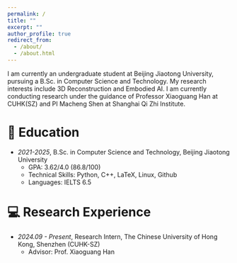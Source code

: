 ```yaml
---
permalink: /
title: ""
excerpt: ""
author_profile: true
redirect_from: 
  - /about/
  - /about.html
---
```


<!-- {% if site.google_scholar_stats_use_cdn %}
{% assign gsDataBaseUrl = "https://cdn.jsdelivr.net/gh/" | append: site.repository | append: "@" %}
{% else %}
{% assign gsDataBaseUrl = "https://raw.githubusercontent.com/" | append: site.repository | append: "/" %}
{% endif %}
{% assign url = gsDataBaseUrl | append: "google-scholar-stats/gs_data_shieldsio.json" %} -->

<span class='anchor' id='about-me'></span>

I am currently an undergraduate student at Beijing Jiaotong University, pursuing a B.Sc. in Computer Science and Technology. My research interests include 3D Reconstruction and Embodied AI. I am currently conducting research under the guidance of Professor Xiaoguang Han at CUHK(SZ) and PI Macheng Shen at Shanghai Qi Zhi Institute.

<!-- # 🔥 News
- *2022.02*: &nbsp;🎉🎉 Lorem ipsum dolor sit amet
- *2022.02*: &nbsp;🎉🎉 Lorem ipsum dolor sit amet -->

<!-- # 📝 Publications 

<div class='paper-box'><div class='paper-box-image'><div><div class="badge">CVPR 2016</div><img src='images/500x300.png' alt="sym" width="100%"></div></div>
<div class='paper-box-text' markdown="1">

[Deep Residual Learning for Image Recognition](https://openaccess.thecvf.com/content_cvpr_2016/papers/He_Deep_Residual_Learning_CVPR_2016_paper.pdf)

**Kaiming He**, Xiangyu Zhang, Shaoqing Ren, Jian Sun

[**Project**](https://scholar.google.com/citations?view_op=view_citation&hl=zh-CN&user=DhtAFkwAAAAJ&citation_for_view=DhtAFkwAAAAJ:ALROH1vI_8AC) <strong><span class='show_paper_citations' data='DhtAFkwAAAAJ:ALROH1vI_8AC'></span></strong>
- Lorem ipsum dolor sit amet, consectetur adipiscing elit. 
</div>
</div> -->

<!-- # 🎖 Honors and Awards
- *2021.10* Lorem ipsum dolor sit amet
- *2021.09* Lorem ipsum dolor sit amet -->

# 📖 Education
- *2021-2025*, B.Sc. in Computer Science and Technology, Beijing Jiaotong University
  - GPA: 3.62/4.0 (86.8/100)
  - Technical Skills: Python, C++, LaTeX, Linux, Github
  - Languages: IELTS 6.5

<!-- # 💬 Invited Talks
- *2021.06*, Lorem ipsum dolor sit amet
- *2021.03*, Lorem ipsum dolor sit amet \| [\[video\]](https://github.com/) -->

# 💻 Research Experience
- *2024.09 - Present*, Research Intern, The Chinese University of Hong Kong, Shenzhen (CUHK-SZ)
  - Advisor: Prof. Xiaoguang Han